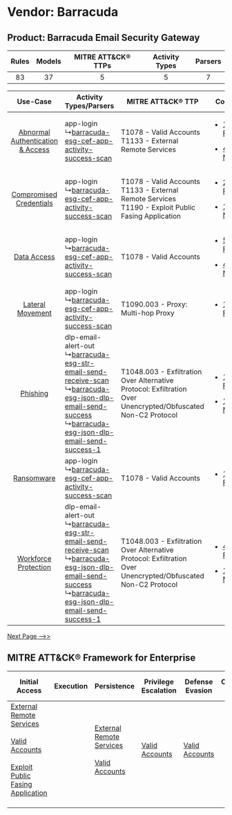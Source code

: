 Vendor: Barracuda
=================
Product: Barracuda Email Security Gateway
-----------------------------------------
| Rules | Models | MITRE ATT&CK® TTPs | Activity Types | Parsers |
|:-----:|:------:|:------------------:|:--------------:|:-------:|
|  83   |   37   |         5          |       5        |    7    |

|    Use-Case    | Activity Types/Parsers    | MITRE ATT&CK® TTP    | Content    |
|:----:| ---- | ---- | ---- |
| [Abnormal Authentication & Access](../../../UseCases/uc_abnormal_authentication_&_access.md) |  app-login<br> ↳[barracuda-esg-cef-app-activity-success-scan](Ps/pC_barracudaesgcefappactivitysuccessscan.md)<br>    | T1078 - Valid Accounts<br>T1133 - External Remote Services<br>    | [<ul><li>12 Rules</li></ul><ul><li>4 Models</li></ul>](RM/r_m_barracuda_barracuda_email_security_gateway_Abnormal_Authentication_&_Access.md) |
|          [Compromised Credentials](../../../UseCases/uc_compromised_credentials.md)          |  app-login<br> ↳[barracuda-esg-cef-app-activity-success-scan](Ps/pC_barracudaesgcefappactivitysuccessscan.md)<br>    | T1078 - Valid Accounts<br>T1133 - External Remote Services<br>T1190 - Exploit Public Fasing Application<br>      | [<ul><li>27 Rules</li></ul><ul><li>16 Models</li></ul>](RM/r_m_barracuda_barracuda_email_security_gateway_Compromised_Credentials.md)         |
|    [Data Access](../../../UseCases/uc_data_access.md)    |  app-login<br> ↳[barracuda-esg-cef-app-activity-success-scan](Ps/pC_barracudaesgcefappactivitysuccessscan.md)<br>    | T1078 - Valid Accounts<br>    | [<ul><li>5 Rules</li></ul><ul><li>4 Models</li></ul>](RM/r_m_barracuda_barracuda_email_security_gateway_Data_Access.md)    |
|    [Lateral Movement](../../../UseCases/uc_lateral_movement.md)    |  app-login<br> ↳[barracuda-esg-cef-app-activity-success-scan](Ps/pC_barracudaesgcefappactivitysuccessscan.md)<br>    | T1090.003 - Proxy: Multi-hop Proxy<br>    | [<ul><li>1 Rules</li></ul>](RM/r_m_barracuda_barracuda_email_security_gateway_Lateral_Movement.md)    |
|    [Phishing](../../../UseCases/uc_phishing.md)    |  dlp-email-alert-out<br> ↳[barracuda-esg-str-email-send-receive-scan](Ps/pC_barracudaesgstremailsendreceivescan.md)<br> ↳[barracuda-esg-json-dlp-email-send-success](Ps/pC_barracudaesgjsondlpemailsendsuccess.md)<br> ↳[barracuda-esg-json-dlp-email-send-success-1](Ps/pC_barracudaesgjsondlpemailsendsuccess1.md)<br> | T1048.003 - Exfiltration Over Alternative Protocol: Exfiltration Over Unencrypted/Obfuscated Non-C2 Protocol<br> | [<ul><li>1 Rules</li></ul><ul><li>1 Models</li></ul>](RM/r_m_barracuda_barracuda_email_security_gateway_Phishing.md)    |
|    [Ransomware](../../../UseCases/uc_ransomware.md)    |  app-login<br> ↳[barracuda-esg-cef-app-activity-success-scan](Ps/pC_barracudaesgcefappactivitysuccessscan.md)<br>    | T1078 - Valid Accounts<br>    | [<ul><li>1 Rules</li></ul>](RM/r_m_barracuda_barracuda_email_security_gateway_Ransomware.md)    |
|    [Workforce Protection](../../../UseCases/uc_workforce_protection.md)    |  dlp-email-alert-out<br> ↳[barracuda-esg-str-email-send-receive-scan](Ps/pC_barracudaesgstremailsendreceivescan.md)<br> ↳[barracuda-esg-json-dlp-email-send-success](Ps/pC_barracudaesgjsondlpemailsendsuccess.md)<br> ↳[barracuda-esg-json-dlp-email-send-success-1](Ps/pC_barracudaesgjsondlpemailsendsuccess1.md)<br> | T1048.003 - Exfiltration Over Alternative Protocol: Exfiltration Over Unencrypted/Obfuscated Non-C2 Protocol<br> | [<ul><li>4 Rules</li></ul><ul><li>1 Models</li></ul>](RM/r_m_barracuda_barracuda_email_security_gateway_Workforce_Protection.md)    |
[Next Page -->>](2_ds_barracuda_barracuda_email_security_gateway.md)

MITRE ATT&CK® Framework for Enterprise
--------------------------------------
| Initial Access                                                                                                                                                                                                                         | Execution | Persistence                                                                                                                                      | Privilege Escalation                                                | Defense Evasion                                                     | Credential Access | Discovery | Lateral Movement | Collection | Command and Control                                                                                                                       | Exfiltration                                                                                                                                                                                                                                         | Impact |
| -------------------------------------------------------------------------------------------------------------------------------------------------------------------------------------------------------------------------------------- | --------- | ------------------------------------------------------------------------------------------------------------------------------------------------ | ------------------------------------------------------------------- | ------------------------------------------------------------------- | ----------------- | --------- | ---------------- | ---------- | ----------------------------------------------------------------------------------------------------------------------------------------- | ---------------------------------------------------------------------------------------------------------------------------------------------------------------------------------------------------------------------------------------------------- | ------ |
| [External Remote Services](https://attack.mitre.org/techniques/T1133)<br><br>[Valid Accounts](https://attack.mitre.org/techniques/T1078)<br><br>[Exploit Public Fasing Application](https://attack.mitre.org/techniques/T1190)<br><br> |           | [External Remote Services](https://attack.mitre.org/techniques/T1133)<br><br>[Valid Accounts](https://attack.mitre.org/techniques/T1078)<br><br> | [Valid Accounts](https://attack.mitre.org/techniques/T1078)<br><br> | [Valid Accounts](https://attack.mitre.org/techniques/T1078)<br><br> |                   |           |                  |            | [Proxy: Multi-hop Proxy](https://attack.mitre.org/techniques/T1090/003)<br><br>[Proxy](https://attack.mitre.org/techniques/T1090)<br><br> | [Exfiltration Over Alternative Protocol](https://attack.mitre.org/techniques/T1048)<br><br>[Exfiltration Over Alternative Protocol: Exfiltration Over Unencrypted/Obfuscated Non-C2 Protocol](https://attack.mitre.org/techniques/T1048/003)<br><br> |        |